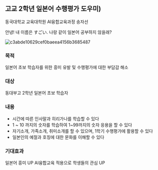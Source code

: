 ## 고교 2학년 일본어 수행평가 도우미)
동국대학교 교육대학원 AI융합교육과정 송자선

안녕! 내 이름은 すごい. 나랑 같이 일본어 공부하지 않을래?

![c3abde10629cef0baeea4156b3685487](https://user-images.githubusercontent.com/81289227/121119955-95733f00-c857-11eb-8e1b-b0d4bbbbe096.jpg)

### 목적
일본어 초보 학습자를 위한 흥미 유발 및 수행평가에 대한 부담감 해소
### 대상
동대부고 2학년 일본어 초보 학습자
### 내용
- 시간에 따른 인사말과 히리가나를 학습할 수 있다
- 1 ~ 10 까지의 숫자를 학습하여 1~99까지의 숫자 응용을 할 수 있다
- 자기소개, 가족소개, 취미소개를 할 수 있으며, 1학기 수행평가에 활용할 수 있다
- 일본인의 예절과 호칭에 대한 문화를 이해할 수 있다
### 기대효과
일본어 흥미 UP 
AI융합교육 적용으로 학생들의 관심 UP


